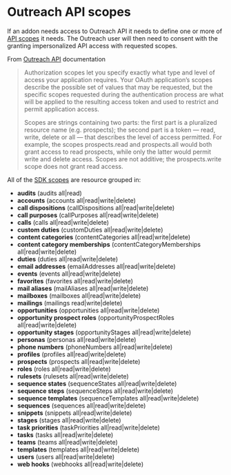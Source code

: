 <!-- omit in toc -->
# Outreach API scopes

If an addon needs access to Outreach API  it needs to define one or more of [API scopes](https://api.outreach.io/api/v2/docs#authorization) it needs. The Outreach user will then need to consent with the granting impersonalized API access with requested scopes.

From [Outreach API](https://api.outreach.io/api/v2/docs#authorization) documentation

> Authorization scopes let you specify exactly what type and level of access your application requires. Your OAuth application’s scopes describe the possible set of values that may be requested, but the specific scopes requested during the authentication process are what will be applied to the resulting access token and used to restrict and permit application access.
>
> Scopes are strings containing two parts: the first part is a pluralized resource name (e.g. prospects); the second part is a token — read, write, delete or all — that describes the level of access permitted. For example, the scopes prospects.read and prospects.all would both grant access to read prospects, while only the latter would permit write and delete access. Scopes are not additive; the prospects.write scope does not grant read access.

All of the [SDK scopes](../src/store/scopes.ts) are resource grouped in:

- **audits** (audits all|read)
- **accounts** (accounts all|read|write|delete)
- **call dispositions** (callDispositions all|read|write|delete)
- **call purposes** (callPurposes all|read|write|delete)
- **calls** (calls all|read|write|delete)
- **custom duties** (customDuties all|read|write|delete)
- **content categories** (contentCategories all|read|write|delete)
- **content category memberships** (contentCategoryMemberships all|read|write|delete)
- **duties** (duties all|read|write|delete)
- **email addresses** (emailAddresses all|read|write|delete)
- **events** (events all|read|write|delete)
- **favorites** (favorites all|read|write|delete)
- **mail aliases** (mailAliases all|read|write|delete)
- **mailboxes** (mailboxes all|read|write|delete)
- **mailings** (mailings read|write|delete)
- **opportunities** (opportunities all|read|write|delete)
- **opportunity prospect roles** (opportunityProspectRoles all|read|write|delete)
- **opportunity stages** (opportunityStages all|read|write|delete)
- **personas** (personas all|read|write|delete)
- **phone numbers** (phoneNumbers all|read|write|delete)
- **profiles** (profiles all|read|write|delete)
- **prospects** (prospects all|read|write|delete)
- **roles** (roles all|read|write|delete)
- **rulesets** (rulesets all|read|write|delete)
- **sequence states** (sequenceStates all|read|write|delete)
- **sequence steps** (sequenceSteps all|read|write|delete)
- **sequence templates** (sequenceTemplates all|read|write|delete)
- **sequences** (sequences all|read|write|delete)
- **snippets** (snippets all|read|write|delete)
- **stages** (stages all|read|write|delete)
- **task priorities** (taskPriorities all|read|write|delete)
- **tasks** (tasks all|read|write|delete)
- **teams** (teams all|read|write|delete)
- **templates** (templates all|read|write|delete)
- **users** (users all|read|write|delete)
- **web hooks** (webhooks all|read|write|delete)
